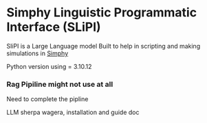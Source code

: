 # Simphy Linguistic Programmatic Interface (SLiPI)

SliPI is a Large Language model Built to help in scripting and making simulations in [Simphy](https://simphy.com/)

Python version using = 3.10.12


### Rag Pipiline might not use at all

Need to complete the pipline



LLM sherpa wagera, installation and guide doc